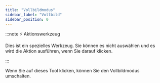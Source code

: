 ```yaml
---
title: "Vollbildmodus"
sidebar_label: "Vollbild"
sidebar_position: 0
---
```


:::note ⚡ Aktionswerkzeug

Dies ist ein spezielles Werkzeug. Sie können es nicht auswählen und es wird die Aktion ausführen, wenn Sie darauf klicken.

:::

Wenn Sie auf dieses Tool klicken, können Sie den Vollbildmodus umschalten.
